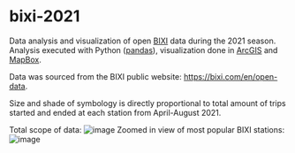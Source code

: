 # bixi-2021
Data analysis and visualization of open [BIXI](https://bixi.com/) data during the 2021 season. Analysis executed with Python ([pandas](https://pandas.pydata.org/)), visualization done in [ArcGIS](https://www.arcgis.com/index.html) and [MapBox](https://www.mapbox.com/).

Data was sourced from the BIXI public website: https://bixi.com/en/open-data. 

Size and shade of symbology is directly proportional to total amount of trips started and ended at each station from April-August 2021.

Total scope of data:
![image](https://user-images.githubusercontent.com/11446741/154829420-072dc9d6-10a7-4c90-89c8-cf890c98e5d4.png)
Zoomed in view of most popular BIXI stations:
![image](https://user-images.githubusercontent.com/11446741/154829458-9511ecc1-f408-4374-a92d-f014b9192681.png)
